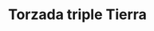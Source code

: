 ---
title: Torzada triple Tierra
date: 
draft: false

# descripcion
description : Torzada triple lisa

materials: Plata 925

color: Plateado

dimensions: 6cm (ajustable)

code: 03-09-0059

type: "Pulseras"

categories: []

price: $5.000,00

# Images
# first image will be shown in the product page
images:
  # - image: "images/path_to_image"
  # La ubicacion de las imagenes es imagenes/Pulseras/Pulseras.Plata/03-09-0059-torzada-triple-tierra
  - image: "./images/pulseras/plata/03-09-0059-torzada-triple-lisa_a.JPG"
  - image: "./images/pulseras/plata/03-09-0059-torzada-triple-lisa_b.JPG"
---